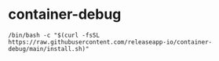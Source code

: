 # container-debug

```
/bin/bash -c "$(curl -fsSL https://raw.githubusercontent.com/releaseapp-io/container-debug/main/install.sh)"
```
